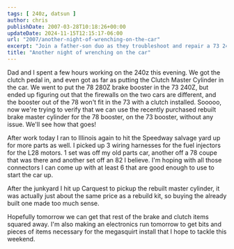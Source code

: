 ```yaml
---
tags: [ 240z, datsun ]
author: chris
publishDate: 2007-03-28T10:18:26+00:00
updateDate: 2024-11-15T12:15:17-06:00
url: "2007/another-night-of-wrenching-on-the-car"
excerpt: "Join a father-son duo as they troubleshoot and repair a 73 240Z with a mix of 78 280Z parts. Discover their journey of car restoration and innovation."
title: "Another night of wrenching on the car"
---
```


Dad and I spent a few hours working on the 240z this evening. We got the clutch pedal in, and even got as far as putting the Clutch Master Cylinder in the car. We went to put the 78 280Z brake booster in the 73 240Z, but ended up figuring out that the firewalls on the two cars are different, and the booster out of the 78 won't fit in the 73 with a clutch installed. Sooooo, now we're trying to verify that we can use the recently purchased rebuilt brake master cylinder for the 78 booster, on the 73 booster, without any issue. We'll see how that goes! 

After work today I ran to Illinois again to hit the Speedway salvage yard up for more parts as well. I picked up 3 wiring harnesses for the fuel injectors for the L28 motors. 1 set was off my old parts car, another off a 78 coupe that was there and another set off an 82 I believe. I'm hoping with all those connectors I can come up with at least 6 that are good enough to use to start the car up.

After the junkyard I hit up Carquest to pickup the rebuilt master cylinder, it was actually just about the same price as a rebuild kit, so buying the already built one made too much sense.

Hopefully tomorrow we can get that rest of the brake and clutch items squared away. I'm also making an electronics run tomorrow to get bits and pieces of items necessary for the megasquirt install that I hope to tackle this weekend.
